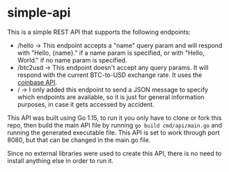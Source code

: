 # simple-api

This is a simple REST API that supports the following endpoints:
  - /hello -> This endpoint accepts a "name" query param and will respond with "Hello, {name}." if a name param is specified, or with "Hello, World." if no name param is specified.
  - /btc2usd -> This endpoint doesn't accept any query params. It will respond with the current BTC-to-USD exchange rate. It uses the [coinbase API](https://developers.coinbase.com/).
  - / -> I only added this endpoint to send a JSON message to specify which endpoints are available, so it is just for general information purposes, in case it gets accessed by accident.

This API was built using Go 1.15, to run it you only have to clone or fork this repo, then build the main API file by running ```go build cmd/api/main.go``` and running the generated executable file. This API is set to work through port 8080, but that can be changed in the main.go file.

Since no external libraries were used to create this API, there is no need to install anything else in order to run it.
